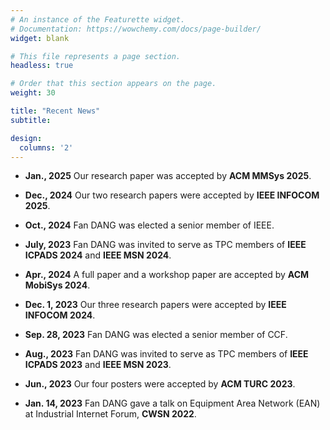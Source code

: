 ```yaml
---
# An instance of the Featurette widget.
# Documentation: https://wowchemy.com/docs/page-builder/
widget: blank

# This file represents a page section.
headless: true

# Order that this section appears on the page.
weight: 30

title: "Recent News"
subtitle:

design:
  columns: '2'
---
```

-   **Jan., 2025**
    Our research paper was accepted by **ACM MMSys 2025**.

-   **Dec., 2024**
    Our two research papers were accepted by **IEEE INFOCOM 2025**.

-   **Oct., 2024**
    Fan DANG was elected a senior member of IEEE.

-   **July, 2023**
    Fan DANG was invited to serve as TPC members of **IEEE ICPADS 2024** and **IEEE MSN 2024**.

-   **Apr., 2024**
    A full paper and a workshop paper are accepted by **ACM MobiSys 2024**.

-   **Dec. 1, 2023**
    Our three research papers were accepted by **IEEE INFOCOM 2024**.

-   **Sep. 28, 2023**
    Fan DANG was elected a senior member of CCF.

-   **Aug., 2023**
    Fan DANG was invited to serve as TPC members of **IEEE ICPADS 2023** and **IEEE MSN 2023**.

-   **Jun., 2023**
    Our four posters were accepted by **ACM TURC 2023**.

-   **Jan. 14, 2023**
    Fan DANG gave a talk on Equipment Area Network (EAN) at Industrial Internet Forum, **CWSN 2022**.

<!--
-   **Dec. 2, 2022**
    Our two papers about TSN and the Industrial Internet were accepted by **IEEE INFOCOM 2023**.

-   **Oct. 12, 2022**
    Our new paper was accepted by **CML-IoT 2022**.

-   **Sep. 25, 2022**
    Our new paper was accepted by **IEEE ICPADS 2022**.

-   **Sep. 21, 2022**
    Our paper entitled “DeliverSense: Efficient Delivery Drone Scheduling for Crowdsensing with Deep Reinforcement Learning” was selected as **the best paper award of the CPD workshop at Ubicomp 2022**.

-   **Aug. 22, 2022**
    Our new paper and poster was accepted by **ACM MobiCom 2022**.

-   **Apr. 5, 2022**
    Our new paper was accepted by **IEEE ICDCS 2022**.
-->
